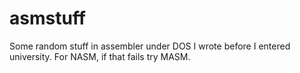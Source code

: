 asmstuff
========

Some random stuff in assembler under DOS I wrote before I entered university. For NASM, if that fails try MASM.